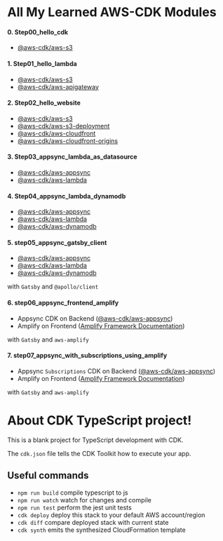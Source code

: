 # All My Learned AWS-CDK Modules

#### 0. Step00_hello_cdk

- [@aws-cdk/aws-s3](https://docs.aws.amazon.com/cdk/api/latest/docs/aws-s3-readme.html)

#### 1. Step01_hello_lambda

- [@aws-cdk/aws-s3](https://docs.aws.amazon.com/cdk/api/latest/docs/aws-s3-readme.html)
- [@aws-cdk/aws-apigateway](https://docs.aws.amazon.com/cdk/api/latest/docs/aws-apigateway-readme.html)

#### 2. Step02_hello_website

- [@aws-cdk/aws-s3](https://docs.aws.amazon.com/cdk/api/latest/docs/aws-s3-readme.html)
- [@aws-cdk/aws-s3-deployment](https://docs.aws.amazon.com/cdk/api/latest/docs/aws-s3-deployment-readme.html)
- [@aws-cdk/aws-cloudfront](https://docs.aws.amazon.com/cdk/api/latest/docs/aws-cloudfront-readme.html)
- [@aws-cdk/aws-cloudfront-origins](https://docs.aws.amazon.com/cdk/api/latest/docs/aws-cloudfront-origins-readme.html)

#### 3. Step03_appsync_lambda_as_datasource

- [@aws-cdk/aws-appsync](https://docs.aws.amazon.com/cdk/api/latest/docs/aws-appsync-readme.html)
- [@aws-cdk/aws-lambda](https://docs.aws.amazon.com/cdk/api/latest/docs/aws-lambda-readme.html)

#### 4. Step04_appsync_lambda_dynamodb

- [@aws-cdk/aws-appsync](https://docs.aws.amazon.com/cdk/api/latest/docs/aws-appsync-readme.html)
- [@aws-cdk/aws-lambda](https://docs.aws.amazon.com/cdk/api/latest/docs/aws-lambda-readme.html)
- [@aws-cdk/aws-dynamodb](https://docs.aws.amazon.com/cdk/api/latest/docs/aws-dynamodb-readme.html)

#### 5. step05_appsync_gatsby_client

- [@aws-cdk/aws-appsync](https://docs.aws.amazon.com/cdk/api/latest/docs/aws-appsync-readme.html)
- [@aws-cdk/aws-lambda](https://docs.aws.amazon.com/cdk/api/latest/docs/aws-lambda-readme.html)
- [@aws-cdk/aws-dynamodb](https://docs.aws.amazon.com/cdk/api/latest/docs/aws-dynamodb-readme.html)

with `Gatsby` and `@apollo/client`

#### 6. step06_appsync_frontend_amplify

- Appsync CDK on Backend ([@aws-cdk/aws-appsync](https://docs.aws.amazon.com/cdk/api/latest/docs/aws-appsync-readme.html))
- Amplify on Frontend ([Amplify Framework Documentation](https://docs.amplify.aws/))

with `Gatsby` and `aws-amplify`

#### 7. step07_appsync_with_subscriptions_using_amplify

- Appsync `Subscriptions` CDK on Backend ([@aws-cdk/aws-appsync](https://docs.aws.amazon.com/cdk/api/latest/docs/aws-appsync-readme.html))
- Amplify on Frontend ([Amplify Framework Documentation](https://docs.amplify.aws/))

with `Gatsby` and `aws-amplify`

# About CDK TypeScript project!

This is a blank project for TypeScript development with CDK.

The `cdk.json` file tells the CDK Toolkit how to execute your app.

## Useful commands

- `npm run build` compile typescript to js
- `npm run watch` watch for changes and compile
- `npm run test` perform the jest unit tests
- `cdk deploy` deploy this stack to your default AWS account/region
- `cdk diff` compare deployed stack with current state
- `cdk synth` emits the synthesized CloudFormation template
